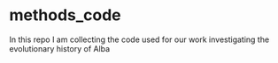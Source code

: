 # methods_code
 In this repo I am collecting the code used for our work investigating the evolutionary history of Alba
